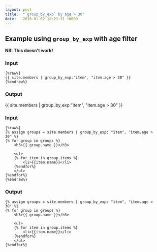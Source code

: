 ```yaml
---
layout: post
title:  "`group_by_exp` by age > 30"
date:   2018-01-02 18:21:11 +0000
---
```



## Example using `group_by_exp` with age filter

**NB: This doesn't work!**


### Input
```
{%raw%}
{{ site.members | group_by_exp:"item", "item.age > 30" }}
{%endraw%}
```

### Output

{{ site.members | group_by_exp:"item", "item.age > 30" }}



### Input
```
{%raw%}
{% assign groups = site.members | group_by_exp: "item", "item.age > 30" %}
{% for group in groups %}
    <h3>{{ group.name }}</h3>

    <ul>
    {% for item in group.items %}
        <li>{{item.name}}</li>
    {%endfor%}
    </ul>
{%endfor%}
{%endraw%}
```

### Output
```
{% assign groups = site.members | group_by_exp: "item", "item.age > 30" %}
{% for group in groups %}
    <h3>{{ group.name }}</h3>

    <ul>
    {% for item in group.items %}
        <li>{{item.name}}</li>
    {%endfor%}
    </ul>
{%endfor%}
```